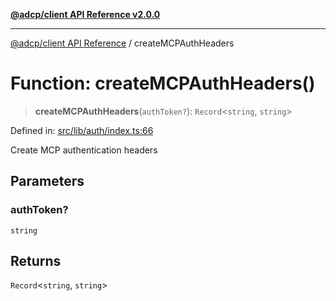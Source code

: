 [**@adcp/client API Reference v2.0.0**](../README.md)

***

[@adcp/client API Reference](../README.md) / createMCPAuthHeaders

# Function: createMCPAuthHeaders()

> **createMCPAuthHeaders**(`authToken?`): `Record`\<`string`, `string`\>

Defined in: [src/lib/auth/index.ts:66](https://github.com/adcontextprotocol/adcp-client/blob/9ed0be764adbd110916d257101c95a577b3f15c8/src/lib/auth/index.ts#L66)

Create MCP authentication headers

## Parameters

### authToken?

`string`

## Returns

`Record`\<`string`, `string`\>
